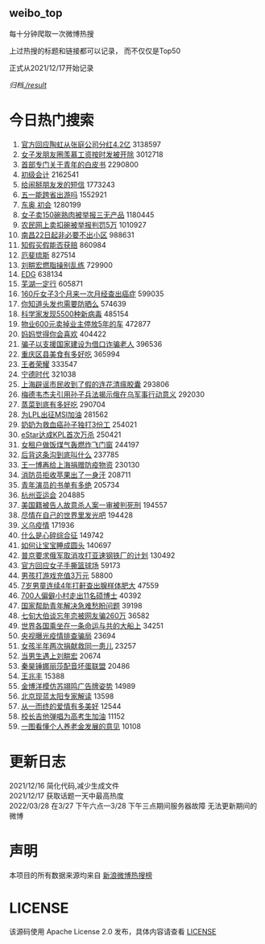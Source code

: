 weibo_top  
---
每十分钟爬取一次微博热搜  

上过热搜的标题和链接都可以记录， 而不仅仅是Top50

正式从2021/12/17开始记录  

*归档[./result](./result/)*

# 今日热门搜索  
1. [官方回应陶虹从张庭公司分红4.2亿](https://s.weibo.com//weibo?q=%23%E5%AE%98%E6%96%B9%E5%9B%9E%E5%BA%94%E9%99%B6%E8%99%B9%E4%BB%8E%E5%BC%A0%E5%BA%AD%E5%85%AC%E5%8F%B8%E5%88%86%E7%BA%A24.2%E4%BA%BF%23&Refer=top) 3138597
2. [女子发朋友圈羡慕工资按时发被开除](https://s.weibo.com//weibo?q=%23%E5%A5%B3%E5%AD%90%E5%8F%91%E6%9C%8B%E5%8F%8B%E5%9C%88%E7%BE%A1%E6%85%95%E5%B7%A5%E8%B5%84%E6%8C%89%E6%97%B6%E5%8F%91%E8%A2%AB%E5%BC%80%E9%99%A4%23&Refer=top) 3012718
3. [首部专门关于青年的白皮书](https://s.weibo.com//weibo?q=%23%E9%A6%96%E9%83%A8%E4%B8%93%E9%97%A8%E5%85%B3%E4%BA%8E%E9%9D%92%E5%B9%B4%E7%9A%84%E7%99%BD%E7%9A%AE%E4%B9%A6%23&Refer=top) 2290800
4. [初级会计](https://s.weibo.com//weibo?q=%23%E5%88%9D%E7%BA%A7%E4%BC%9A%E8%AE%A1%23&Refer=top) 2162541
5. [给闹掰朋友发的短信](https://s.weibo.com//weibo?q=%23%E7%BB%99%E9%97%B9%E6%8E%B0%E6%9C%8B%E5%8F%8B%E5%8F%91%E7%9A%84%E7%9F%AD%E4%BF%A1%23&Refer=top) 1773243
6. [五一能跨省出游吗](https://s.weibo.com//weibo?q=%23%E4%BA%94%E4%B8%80%E8%83%BD%E8%B7%A8%E7%9C%81%E5%87%BA%E6%B8%B8%E5%90%97%23&Refer=top) 1552921
7. [东奥 初会](https://s.weibo.com//weibo?q=%E4%B8%9C%E5%A5%A5%20%E5%88%9D%E4%BC%9A&Refer=top) 1280199
8. [女子卖150碗熟肉被举报三无产品](https://s.weibo.com//weibo?q=%23%E5%A5%B3%E5%AD%90%E5%8D%96150%E7%A2%97%E7%86%9F%E8%82%89%E8%A2%AB%E4%B8%BE%E6%8A%A5%E4%B8%89%E6%97%A0%E4%BA%A7%E5%93%81%23&Refer=top) 1180445
9. [农民网上卖扣碗被举报判罚5万](https://s.weibo.com//weibo?q=%23%E5%86%9C%E6%B0%91%E7%BD%91%E4%B8%8A%E5%8D%96%E6%89%A3%E7%A2%97%E8%A2%AB%E4%B8%BE%E6%8A%A5%E5%88%A4%E7%BD%9A5%E4%B8%87%23&Refer=top) 1010927
10. [南昌22日起非必要不出小区](https://s.weibo.com//weibo?q=%23%E5%8D%97%E6%98%8C22%E6%97%A5%E8%B5%B7%E9%9D%9E%E5%BF%85%E8%A6%81%E4%B8%8D%E5%87%BA%E5%B0%8F%E5%8C%BA%23&Refer=top) 988631
11. [知假买假能否获赔](https://s.weibo.com//weibo?q=%23%E7%9F%A5%E5%81%87%E4%B9%B0%E5%81%87%E8%83%BD%E5%90%A6%E8%8E%B7%E8%B5%94%23&Refer=top) 860984
12. [厄斐琉斯](https://s.weibo.com//weibo?q=%E5%8E%84%E6%96%90%E7%90%89%E6%96%AF&Refer=top) 827514
13. [刘畊宏燃脂操别乱练](https://s.weibo.com//weibo?q=%23%E5%88%98%E7%95%8A%E5%AE%8F%E7%87%83%E8%84%82%E6%93%8D%E5%88%AB%E4%B9%B1%E7%BB%83%23&Refer=top) 729900
14. [EDG](https://s.weibo.com//weibo?q=EDG&Refer=top) 638134
15. [芜湖一定行](https://s.weibo.com//weibo?q=%23%E8%8A%9C%E6%B9%96%E4%B8%80%E5%AE%9A%E8%A1%8C%23&Refer=top) 605871
16. [160斤女子3个月来一次月经查出癌症](https://s.weibo.com//weibo?q=%23160%E6%96%A4%E5%A5%B3%E5%AD%903%E4%B8%AA%E6%9C%88%E6%9D%A5%E4%B8%80%E6%AC%A1%E6%9C%88%E7%BB%8F%E6%9F%A5%E5%87%BA%E7%99%8C%E7%97%87%23&Refer=top) 599035
17. [你知道头发也需要防晒么](https://s.weibo.com//weibo?q=%23%E4%BD%A0%E7%9F%A5%E9%81%93%E5%A4%B4%E5%8F%91%E4%B9%9F%E9%9C%80%E8%A6%81%E9%98%B2%E6%99%92%E4%B9%88%23&Refer=top) 574639
18. [科学家发现5500种新病毒](https://s.weibo.com//weibo?q=%23%E7%A7%91%E5%AD%A6%E5%AE%B6%E5%8F%91%E7%8E%B05500%E7%A7%8D%E6%96%B0%E7%97%85%E6%AF%92%23&Refer=top) 485154
19. [物业600元卖掉业主停放5年的车](https://s.weibo.com//weibo?q=%23%E7%89%A9%E4%B8%9A600%E5%85%83%E5%8D%96%E6%8E%89%E4%B8%9A%E4%B8%BB%E5%81%9C%E6%94%BE5%E5%B9%B4%E7%9A%84%E8%BD%A6%23&Refer=top) 472877
20. [妈妈觉得你会喜欢](https://s.weibo.com//weibo?q=%23%E5%A6%88%E5%A6%88%E8%A7%89%E5%BE%97%E4%BD%A0%E4%BC%9A%E5%96%9C%E6%AC%A2%23&Refer=top) 404422
21. [骗子以支援国家建设为借口诈骗老人](https://s.weibo.com//weibo?q=%23%E9%AA%97%E5%AD%90%E4%BB%A5%E6%94%AF%E6%8F%B4%E5%9B%BD%E5%AE%B6%E5%BB%BA%E8%AE%BE%E4%B8%BA%E5%80%9F%E5%8F%A3%E8%AF%88%E9%AA%97%E8%80%81%E4%BA%BA%23&Refer=top) 396536
22. [重庆区县美食有多好吃](https://s.weibo.com//weibo?q=%23%E9%87%8D%E5%BA%86%E5%8C%BA%E5%8E%BF%E7%BE%8E%E9%A3%9F%E6%9C%89%E5%A4%9A%E5%A5%BD%E5%90%83%23&Refer=top) 365994
23. [王者荣耀](https://s.weibo.com//weibo?q=%E7%8E%8B%E8%80%85%E8%8D%A3%E8%80%80&Refer=top) 333547
24. [宁德时代](https://s.weibo.com//weibo?q=%23%E5%AE%81%E5%BE%B7%E6%97%B6%E4%BB%A3%23&Refer=top) 321038
25. [上海辟谣市民收到了假的连花清瘟胶囊](https://s.weibo.com//weibo?q=%23%E4%B8%8A%E6%B5%B7%E8%BE%9F%E8%B0%A3%E5%B8%82%E6%B0%91%E6%94%B6%E5%88%B0%E4%BA%86%E5%81%87%E7%9A%84%E8%BF%9E%E8%8A%B1%E6%B8%85%E7%98%9F%E8%83%B6%E5%9B%8A%23&Refer=top) 293806
26. [梅德韦杰夫引用孙子兵法揭示俄在乌军事行动意义](https://s.weibo.com//weibo?q=%23%E6%A2%85%E5%BE%B7%E9%9F%A6%E6%9D%B0%E5%A4%AB%E5%BC%95%E7%94%A8%E5%AD%99%E5%AD%90%E5%85%B5%E6%B3%95%E6%8F%AD%E7%A4%BA%E4%BF%84%E5%9C%A8%E4%B9%8C%E5%86%9B%E4%BA%8B%E8%A1%8C%E5%8A%A8%E6%84%8F%E4%B9%89%23&Refer=top) 292030
27. [蒸菜到底有多好吃](https://s.weibo.com//weibo?q=%23%E8%92%B8%E8%8F%9C%E5%88%B0%E5%BA%95%E6%9C%89%E5%A4%9A%E5%A5%BD%E5%90%83%23&Refer=top) 290704
28. [为LPL出征MSI加油](https://s.weibo.com//weibo?q=%23%E4%B8%BALPL%E5%87%BA%E5%BE%81MSI%E5%8A%A0%E6%B2%B9%23&Refer=top) 281562
29. [奶奶为救血癌孙子独打3份工](https://s.weibo.com//weibo?q=%E5%A5%B6%E5%A5%B6%E4%B8%BA%E6%95%91%E8%A1%80%E7%99%8C%E5%AD%99%E5%AD%90%E7%8B%AC%E6%89%933%E4%BB%BD%E5%B7%A5&Refer=top) 254021
30. [eStar达成KPL首次万杀](https://s.weibo.com//weibo?q=%23eStar%E8%BE%BE%E6%88%90KPL%E9%A6%96%E6%AC%A1%E4%B8%87%E6%9D%80%23&Refer=top) 250421
31. [女租户做饭煤气轰燃炸飞门窗](https://s.weibo.com//weibo?q=%23%E5%A5%B3%E7%A7%9F%E6%88%B7%E5%81%9A%E9%A5%AD%E7%85%A4%E6%B0%94%E8%BD%B0%E7%87%83%E7%82%B8%E9%A3%9E%E9%97%A8%E7%AA%97%23&Refer=top) 244197
32. [后背这条沟到底叫什么](https://s.weibo.com//weibo?q=%23%E5%90%8E%E8%83%8C%E8%BF%99%E6%9D%A1%E6%B2%9F%E5%88%B0%E5%BA%95%E5%8F%AB%E4%BB%80%E4%B9%88%23&Refer=top) 237785
33. [王一博再给上海捐赠防疫物资](https://s.weibo.com//weibo?q=%23%E7%8E%8B%E4%B8%80%E5%8D%9A%E5%86%8D%E7%BB%99%E4%B8%8A%E6%B5%B7%E6%8D%90%E8%B5%A0%E9%98%B2%E7%96%AB%E7%89%A9%E8%B5%84%23&Refer=top) 230130
34. [消防员拒收苹果出了一身汗](https://s.weibo.com//weibo?q=%23%E6%B6%88%E9%98%B2%E5%91%98%E6%8B%92%E6%94%B6%E8%8B%B9%E6%9E%9C%E5%87%BA%E4%BA%86%E4%B8%80%E8%BA%AB%E6%B1%97%23&Refer=top) 208711
35. [青年演员的书单有多绝](https://s.weibo.com//weibo?q=%23%E9%9D%92%E5%B9%B4%E6%BC%94%E5%91%98%E7%9A%84%E4%B9%A6%E5%8D%95%E6%9C%89%E5%A4%9A%E7%BB%9D%23&Refer=top) 205734
36. [杭州亚运会](https://s.weibo.com//weibo?q=%23%E6%9D%AD%E5%B7%9E%E4%BA%9A%E8%BF%90%E4%BC%9A%23&Refer=top) 204885
37. [美国籍被告人故意杀人案一审被判死刑](https://s.weibo.com//weibo?q=%23%E7%BE%8E%E5%9B%BD%E7%B1%8D%E8%A2%AB%E5%91%8A%E4%BA%BA%E6%95%85%E6%84%8F%E6%9D%80%E4%BA%BA%E6%A1%88%E4%B8%80%E5%AE%A1%E8%A2%AB%E5%88%A4%E6%AD%BB%E5%88%91%23&Refer=top) 194557
38. [尽情在自己的世界里发光吧](https://s.weibo.com//weibo?q=%23%E5%B0%BD%E6%83%85%E5%9C%A8%E8%87%AA%E5%B7%B1%E7%9A%84%E4%B8%96%E7%95%8C%E9%87%8C%E5%8F%91%E5%85%89%E5%90%A7%23&Refer=top) 194428
39. [义乌疫情](https://s.weibo.com//weibo?q=%23%E4%B9%89%E4%B9%8C%E7%96%AB%E6%83%85%23&Refer=top) 171936
40. [什么是心碎综合征](https://s.weibo.com//weibo?q=%23%E4%BB%80%E4%B9%88%E6%98%AF%E5%BF%83%E7%A2%8E%E7%BB%BC%E5%90%88%E5%BE%81%23&Refer=top) 149742
41. [如何让宝宝睡成圆头](https://s.weibo.com//weibo?q=%23%E5%A6%82%E4%BD%95%E8%AE%A9%E5%AE%9D%E5%AE%9D%E7%9D%A1%E6%88%90%E5%9C%86%E5%A4%B4%23&Refer=top) 140697
42. [普京要求俄军取消攻打亚速钢铁厂的计划](https://s.weibo.com//weibo?q=%23%E6%99%AE%E4%BA%AC%E8%A6%81%E6%B1%82%E4%BF%84%E5%86%9B%E5%8F%96%E6%B6%88%E6%94%BB%E6%89%93%E4%BA%9A%E9%80%9F%E9%92%A2%E9%93%81%E5%8E%82%E7%9A%84%E8%AE%A1%E5%88%92%23&Refer=top) 130492
43. [官方回应女子手撕篮球场](https://s.weibo.com//weibo?q=%23%E5%AE%98%E6%96%B9%E5%9B%9E%E5%BA%94%E5%A5%B3%E5%AD%90%E6%89%8B%E6%92%95%E7%AF%AE%E7%90%83%E5%9C%BA%23&Refer=top) 59173
44. [男孩打游戏充值3万元](https://s.weibo.com//weibo?q=%23%E7%94%B7%E5%AD%A9%E6%89%93%E6%B8%B8%E6%88%8F%E5%85%85%E5%80%BC3%E4%B8%87%E5%85%83%23&Refer=top) 58800
45. [7岁男童连续4年打鼾查出腺样体肥大](https://s.weibo.com//weibo?q=%237%E5%B2%81%E7%94%B7%E7%AB%A5%E8%BF%9E%E7%BB%AD4%E5%B9%B4%E6%89%93%E9%BC%BE%E6%9F%A5%E5%87%BA%E8%85%BA%E6%A0%B7%E4%BD%93%E8%82%A5%E5%A4%A7%23&Refer=top) 47559
46. [700人偏僻小村走出11名硕博士](https://s.weibo.com//weibo?q=%23700%E4%BA%BA%E5%81%8F%E5%83%BB%E5%B0%8F%E6%9D%91%E8%B5%B0%E5%87%BA11%E5%90%8D%E7%A1%95%E5%8D%9A%E5%A3%AB%23&Refer=top) 40392
47. [国家帮助青年解决急难愁盼问题](https://s.weibo.com//weibo?q=%23%E5%9B%BD%E5%AE%B6%E5%B8%AE%E5%8A%A9%E9%9D%92%E5%B9%B4%E8%A7%A3%E5%86%B3%E6%80%A5%E9%9A%BE%E6%84%81%E7%9B%BC%E9%97%AE%E9%A2%98%23&Refer=top) 39198
48. [七旬大伯谈忘年恋被网友骗260万](https://s.weibo.com//weibo?q=%23%E4%B8%83%E6%97%AC%E5%A4%A7%E4%BC%AF%E8%B0%88%E5%BF%98%E5%B9%B4%E6%81%8B%E8%A2%AB%E7%BD%91%E5%8F%8B%E9%AA%97260%E4%B8%87%23&Refer=top) 36582
49. [世界各国乘坐在一条命运与共的大船上](https://s.weibo.com//weibo?q=%23%E4%B8%96%E7%95%8C%E5%90%84%E5%9B%BD%E4%B9%98%E5%9D%90%E5%9C%A8%E4%B8%80%E6%9D%A1%E5%91%BD%E8%BF%90%E4%B8%8E%E5%85%B1%E7%9A%84%E5%A4%A7%E8%88%B9%E4%B8%8A%23&Refer=top) 34251
50. [央视曝光疫情排查骗局](https://s.weibo.com//weibo?q=%23%E5%A4%AE%E8%A7%86%E6%9B%9D%E5%85%89%E7%96%AB%E6%83%85%E6%8E%92%E6%9F%A5%E9%AA%97%E5%B1%80%23&Refer=top) 23694
51. [女孩半年两次捐献救同一患儿](https://s.weibo.com//weibo?q=%23%E5%A5%B3%E5%AD%A9%E5%8D%8A%E5%B9%B4%E4%B8%A4%E6%AC%A1%E6%8D%90%E7%8C%AE%E6%95%91%E5%90%8C%E4%B8%80%E6%82%A3%E5%84%BF%23&Refer=top) 23257
52. [当男生遇上刘畊宏](https://s.weibo.com//weibo?q=%23%E5%BD%93%E7%94%B7%E7%94%9F%E9%81%87%E4%B8%8A%E5%88%98%E7%95%8A%E5%AE%8F%23&Refer=top) 20674
53. [秦昊锤娜丽莎配音坏蛋联盟](https://s.weibo.com//weibo?q=%23%E7%A7%A6%E6%98%8A%E9%94%A4%E5%A8%9C%E4%B8%BD%E8%8E%8E%E9%85%8D%E9%9F%B3%E5%9D%8F%E8%9B%8B%E8%81%94%E7%9B%9F%23&Refer=top) 20486
54. [王兆丰](https://s.weibo.com//weibo?q=%E7%8E%8B%E5%85%86%E4%B8%B0&Refer=top) 15388
55. [金博洋模仿苏翊鸣广告牌姿势](https://s.weibo.com//weibo?q=%23%E9%87%91%E5%8D%9A%E6%B4%8B%E6%A8%A1%E4%BB%BF%E8%8B%8F%E7%BF%8A%E9%B8%A3%E5%B9%BF%E5%91%8A%E7%89%8C%E5%A7%BF%E5%8A%BF%23&Refer=top) 14989
56. [北京现蓝太阳专家解读](https://s.weibo.com//weibo?q=%23%E5%8C%97%E4%BA%AC%E7%8E%B0%E8%93%9D%E5%A4%AA%E9%98%B3%E4%B8%93%E5%AE%B6%E8%A7%A3%E8%AF%BB%23&Refer=top) 13598
57. [从一而终的爱情有多美好](https://s.weibo.com//weibo?q=%23%E4%BB%8E%E4%B8%80%E8%80%8C%E7%BB%88%E7%9A%84%E7%88%B1%E6%83%85%E6%9C%89%E5%A4%9A%E7%BE%8E%E5%A5%BD%23&Refer=top) 12544
58. [校长吉他弹唱为高考生加油](https://s.weibo.com//weibo?q=%23%E6%A0%A1%E9%95%BF%E5%90%89%E4%BB%96%E5%BC%B9%E5%94%B1%E4%B8%BA%E9%AB%98%E8%80%83%E7%94%9F%E5%8A%A0%E6%B2%B9%23&Refer=top) 11152
59. [一图看懂个人养老金发展的意见](https://s.weibo.com//weibo?q=%23%E4%B8%80%E5%9B%BE%E7%9C%8B%E6%87%82%E4%B8%AA%E4%BA%BA%E5%85%BB%E8%80%81%E9%87%91%E5%8F%91%E5%B1%95%E7%9A%84%E6%84%8F%E8%A7%81%23&Refer=top) 10108
# 更新日志  
2021/12/16  简化代码,减少生成文件  
2021/12/17  获取话题一天中最高热度  
2022/03/28  在3/27 下午六点—3/28 下午三点期间服务器故障 无法更新期间的微博  
# 声明  
本项目的所有数据来源均来自 [新浪微博热搜榜](https://s.weibo.com/top/summary)  

# LICENSE
该源码使用 Apache License 2.0 发布，具体内容请查看 [LICENSE](./LICENSE)
